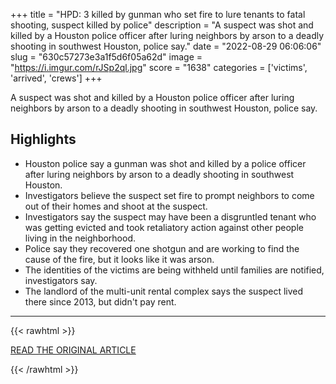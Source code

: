 +++
title = "HPD: 3 killed by gunman who set fire to lure tenants to fatal shooting, suspect killed by police"
description = "A suspect was shot and killed by a Houston police officer after luring neighbors by arson to a deadly shooting in southwest Houston, police say."
date = "2022-08-29 06:06:06"
slug = "630c57273e3a1f5d6f05a62d"
image = "https://i.imgur.com/rJSp2ql.jpg"
score = "1638"
categories = ['victims', 'arrived', 'crews']
+++

A suspect was shot and killed by a Houston police officer after luring neighbors by arson to a deadly shooting in southwest Houston, police say.

## Highlights

- Houston police say a gunman was shot and killed by a police officer after luring neighbors by arson to a deadly shooting in southwest Houston.
- Investigators believe the suspect set fire to prompt neighbors to come out of their homes and shoot at the suspect.
- Investigators say the suspect may have been a disgruntled tenant who was getting evicted and took retaliatory action against other people living in the neighborhood.
- Police say they recovered one shotgun and are working to find the cause of the fire, but it looks like it was arson.
- The identities of the victims are being withheld until families are notified, investigators say.
- The landlord of the multi-unit rental complex says the suspect lived there since 2013, but didn't pay rent.

---

{{< rawhtml >}}
  <p class="article-category">
    <a target="_blank" href="https://abc13.com/suspect-killed-houston-police-officer-shoots-gunman-man-sets-fire-to-lure-neighbors-deadly-shooting/12174706/">READ THE ORIGINAL ARTICLE</a>
  </p>
{{< /rawhtml >}}
